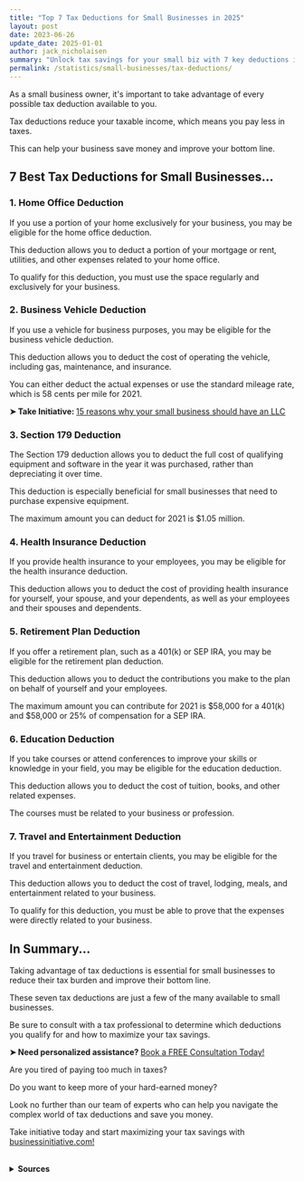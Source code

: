 ```yaml
---
title: "Top 7 Tax Deductions for Small Businesses in 2025"
layout: post
date: 2023-06-26
update_date: 2025-01-01
author: jack_nicholaisen
summary: "Unlock tax savings for your small biz with 7 key deductions in 2025. Maximize profits by learning these top tax cuts!"
permalink: /statistics/small-businesses/tax-deductions/
---
```


As a small business owner, it's important to take advantage of every possible tax deduction available to you. 

Tax deductions reduce your taxable income, which means you pay less in taxes. 

This can help your business save money and improve your bottom line. 

## 7 Best Tax Deductions for Small Businesses...

### 1.  Home Office Deduction

If you use a portion of your home exclusively for your business, you may be eligible for the home office deduction. 

This deduction allows you to deduct a portion of your mortgage or rent, utilities, and other expenses related to your home office. 

To qualify for this deduction, you must use the space regularly and exclusively for your business.

### 2.  Business Vehicle Deduction

If you use a vehicle for business purposes, you may be eligible for the business vehicle deduction. 

This deduction allows you to deduct the cost of operating the vehicle, including gas, maintenance, and insurance. 

You can either deduct the actual expenses or use the standard mileage rate, which is 58 cents per mile for 2021.

<p><b>➤ Take Initiative: </b> <a href="https://www.businessinitiative.org/llc/benefits-for-small-businesses/" target="_blank"> 15 reasons why your small business should have an LLC</a></p>

### 3.  Section 179 Deduction

The Section 179 deduction allows you to deduct the full cost of qualifying equipment and software in the year it was purchased, rather than depreciating it over time. 

This deduction is especially beneficial for small businesses that need to purchase expensive equipment. 

The maximum amount you can deduct for 2021 is $1.05 million.

### 4.  Health Insurance Deduction

If you provide health insurance to your employees, you may be eligible for the health insurance deduction. 

This deduction allows you to deduct the cost of providing health insurance for yourself, your spouse, and your dependents, as well as your employees and their spouses and dependents.

### 5.  Retirement Plan Deduction

If you offer a retirement plan, such as a 401(k) or SEP IRA, you may be eligible for the retirement plan deduction. 

This deduction allows you to deduct the contributions you make to the plan on behalf of yourself and your employees. 

The maximum amount you can contribute for 2021 is $58,000 for a 401(k) and $58,000 or 25% of compensation for a SEP IRA.

### 6.  Education Deduction

If you take courses or attend conferences to improve your skills or knowledge in your field, you may be eligible for the education deduction. 

This deduction allows you to deduct the cost of tuition, books, and other related expenses. 

The courses must be related to your business or profession.

### 7.  Travel and Entertainment Deduction

If you travel for business or entertain clients, you may be eligible for the travel and entertainment deduction. 

This deduction allows you to deduct the cost of travel, lodging, meals, and entertainment related to your business. 

To qualify for this deduction, you must be able to prove that the expenses were directly related to your business.

## In Summary... 

Taking advantage of tax deductions is essential for small businesses to reduce their tax burden and improve their bottom line. 

These seven tax deductions are just a few of the many available to small businesses. 

Be sure to consult with a tax professional to determine which deductions you qualify for and how to maximize your tax savings.

<p><b>➤ Need personalized assistance? </b> <a href="https://calendly.com/businessinitiative/30-minute-consultation-call" target="_blank"> Book a FREE Consultation Today!</a></p>

Are you tired of paying too much in taxes? 

Do you want to keep more of your hard-earned money?

Look no further than our team of experts who can help you navigate the complex world of tax deductions and save you money.

Take initiative today and start maximizing your tax savings with [businessinitiative.com!](https://www.businessinitiative.org/)

<br>
<details>
<summary><b>Sources</b></summary>
<br>
<ul>
    <li><a href="https://www.irs.gov/businesses/small-businesses-self-employed/home-office-deduction">IRS Home Office Deduction</a></li>
    <li><a href="https://www.irs.gov/taxtopics/tc510">IRS Business Vehicle Deduction</a></li>
    <li><a href="https://www.irs.gov/publications/p946">IRS Section 179 Deduction</a></li>
    <li><a href="https://www.irs.gov/publications/p502">IRS Health Insurance Deduction</a></li>
    <li><a href="https://www.irs.gov/retirement-plans/ira-deduction-limits">IRS Retirement Plan Deduction</a></li>
    <li><a href="https://www.irs.gov/publications/p970">IRS Education Deduction</a></li>
    <li><a href="https://www.irs.gov/pub/irs-regs/travel_entertainment_faq_v1.pdf">IRS Travel and Entertainment Deduction</a></li>
</ul>
</details>

